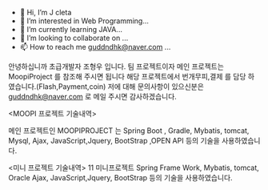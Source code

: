 - 👋 Hi, I’m J cleta
- 👀 I’m interested in Web Programming...
- 🌱 I’m currently learning JAVA...
- 💞️ I’m looking to collaborate on ...
- 📫 How to reach me guddndhk@naver.com  ...

안녕하십니까 초급개발자 조형우 입니다.
팀 프로젝트이자 메인 프로젝트는 MoopiProject 를 참조해 주시면 됩니다 해당 프로젝트에서 번개무피,결제 를 담당 하였습니다.(Flash,Payment,coin)
저에 대해 문의사항이 있으신분은 guddndhk@naver.com 로 메일 주시면 감사하겠습니다.

<MOOPI 프로젝트 기술내역>

메인 프로젝트인 MOOPIPROJECT 는 Spring Boot , Gradle, Mybatis, tomcat, Mysql, Ajax, JavaScript,Jquery, BootStrap ,OPEN API 등의 기술을 사용하였습니다.

<미니 프로젝트 기술내역>
11 미니프로젝트 Spring Frame Work, Mybatis, tomcat, Oracle Ajax, JavaScript,Jquery, BootStrap 등의 기술을 사용하였습니다.

<!---
guddndhk/guddndhk is a ✨ special ✨ repository because its `README.md` (this file) appears on your GitHub profile.
You can click the Preview link to take a look at your changes.
--->

